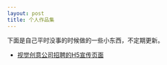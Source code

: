 ```yaml
---
layout: post
title: 个人作品集
---
```


下面是自己平时没事的时候做的一些小东西，不定期更新。  

- [视觉创意公司招聘的H5宣传页面](/project?projectName=zhaoping)